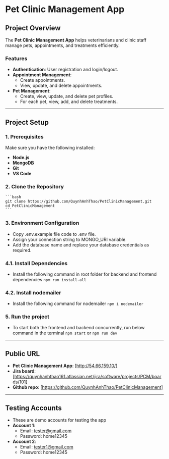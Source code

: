 
# Pet Clinic Management App

## Project Overview
The **Pet Clinic Management App** helps veterinarians and clinic staff manage pets, appointments, and treatments efficiently.

### Features
- **Authentication**: User registration and login/logout.
- **Appointment Management**:
  - Create appointments.
  - View, update, and delete appointments.
- **Pet Management**:
  - Create, view, update, and delete pet profiles.
  - For each pet, view, add, and delete treatments.

---

## Project Setup

### 1. Prerequisites
Make sure you have the following installed:
- **Node.js**
- **MongoDB**
- **Git**
- **VS Code**

### 2. Clone the Repository
    ```bash
    git clone https://github.com/QuynhAnhThao/PetClinicManagement.git
    cd PetClinicManagement
    ```
### 3. Environment Configuration
- Copy .env.example file code to .env file. 
- Assign your connection string to MONGO_URI variable.
- Add the database name and replace your database credentials as required.

### 4.1. Install Dependencies
- Install the following command in root folder for backend and frontend dependencies
    `npm run install-all`

### 4.2. Install nodemailer
- Install the following command for nodemailer
    `npm i nodemailer`
### 5. Run the project
- To start both the frontend and backend concurrently, run below command in the terminal
    `npm start` or `npm run dev`

---
## Public URL
- **Pet Clinic Management App**: [http://54.66.159.10/]
- **Jira board**: [https://quynhanhthao161.atlassian.net/jira/software/projects/PCM/boards/101]
- **Github repo**: [https://github.com/QuynhAnhThao/PetClinicManagement]

---

## Testing Accounts
- These are demo accounts for testing the app
- **Account 1**:
    * Email: tester@gmail.com
    * Password: home12345
- **Account 2**:
    * Email: tester1@gmail.com
    * Password: home12345



